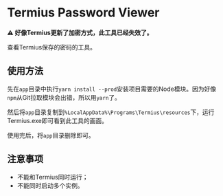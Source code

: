 # Termius Password Viewer

**⚠ 好像Termius更新了加密方式，此工具已经失效了。**

查看Termius保存的密码的工具。

## 使用方法

先在`app`目录中执行`yarn install --prod`安装项目需要的Node模块。因为好像`npm`从Git拉取模块会出错，所以用`yarn`了。

然后将`app`目录复制到`%LocalAppData%\Programs\Termius\resources`下，运行Termius.exe即可看到此工具的画面。

使用完后，将`app`目录删除即可。

## 注意事项

* 不能和Termius同时运行；
* 不能同时启动多个实例。